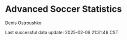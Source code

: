# Advanced Soccer Statistics
Denis Ostroushko

<!-- gfm -->

Last successful data update: 2025-02-06 21:31:49 CST
